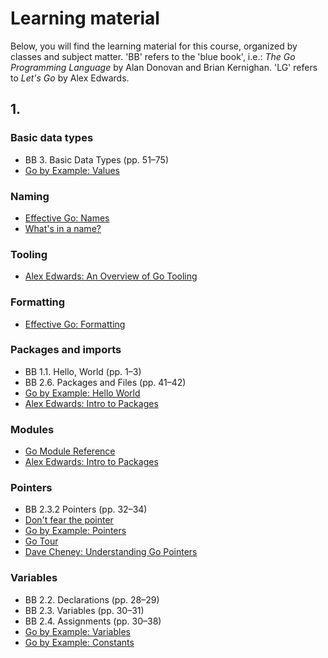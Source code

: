 # Learning material

Below, you will find the learning material for this course, organized by
classes and subject matter. 'BB' refers to the 'blue book', i.e.: *The
Go Programming Language* by Alan Donovan and Brian Kernighan. 'LG'
refers to *Let's Go* by Alex Edwards.

## 1.

### Basic data types

-   BB 3. Basic Data Types (pp. 51–75)
-   [Go by Example: Values](https://gobyexample.com/values)

### Naming

-   [Effective Go: Names](https://go.dev/doc/effective_go#names)
-   [What's in a name?](https://go.dev/talks/2014/names.slide#1)

### Tooling

-   [Alex Edwards: An Overview of Go Tooling](https://www.alexedwards.net/blog/an-overview-of-go-tooling)

### Formatting

-   [Effective Go: Formatting](https://go.dev/doc/effective_go#formatting)

### Packages and imports

-   BB 1.1. Hello, World (pp. 1–3)
-   BB 2.6. Packages and Files (pp. 41–42)
-   [Go by Example: Hello World](https://gobyexample.com/hello-world)
-   [Alex Edwards: Intro to Packages](https://www.alexedwards.net/blog/an-introduction-to-packages-imports-and-modules)

### Modules

-   [Go Module Reference](https://go.dev/ref/mod)
-   [Alex Edwards: Intro to Packages](https://www.alexedwards.net/blog/an-introduction-to-packages-imports-and-modules#modules)

### Pointers

-   BB 2.3.2 Pointers (pp. 32–34)
-   [Don't fear the pointer](https://bitfieldconsulting.com/posts/pointers)
-   [Go by Example: Pointers](https://gobyexample.com/pointers)
-   [Go Tour](https://go.dev/tour/moretypes/1)
-   [Dave Cheney: Understanding Go Pointers](https://dave.cheney.net/2017/04/26/understand-go-pointers-in-less-than-800-words-or-your-money-back)

### Variables

-   BB 2.2. Declarations (pp. 28–29)
-   BB 2.3. Variables (pp. 30–31)
-   BB 2.4. Assignments (pp. 30–38)
-   [Go by Example: Variables](https://gobyexample.com/variables)
-   [Go by Example: Constants](https://gobyexample.com/constants)

